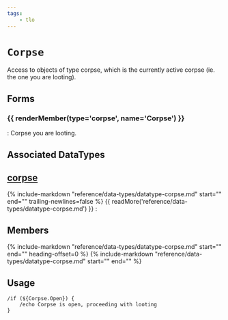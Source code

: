 ```yaml
---
tags:
    - tlo
---
```

# `Corpse`

<!--tlo-desc-start-->
Access to objects of type corpse, which is the currently active corpse (ie. the one you are looting).
<!--tlo-desc-end-->
## Forms
<!--tlo-forms-start-->
### {{ renderMember(type='corpse', name='Corpse') }}

:   Corpse you are looting.
<!--tlo-forms-end-->

## Associated DataTypes

## [corpse](../data-types/datatype-corpse.md)
{%
  include-markdown "reference/data-types/datatype-corpse.md"
  start="<!--dt-desc-start-->"
  end="<!--dt-desc-end-->"
  trailing-newlines=false
%} {{ readMore('reference/data-types/datatype-corpse.md') }}
:    <h2>Members</h2>
    {%
    include-markdown "reference/data-types/datatype-corpse.md"
    start="<!--dt-members-start-->"
    end="<!--dt-members-end-->"
    heading-offset=0
    %}
    {%
    include-markdown "reference/data-types/datatype-corpse.md"
    start="<!--dt-linkrefs-start-->"
    end="<!--dt-linkrefs-end-->"
    %}

## Usage

```
/if (${Corpse.Open}) {
    /echo Corpse is open, proceeding with looting
}
```
<!--tlo-linkrefs-start-->
[corpse]: ../data-types/datatype-corpse.md
<!--tlo-linkrefs-end-->
